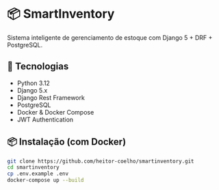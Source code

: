 # 📦 SmartInventory

Sistema inteligente de gerenciamento de estoque com Django 5 + DRF + PostgreSQL.

## 🚀 Tecnologias

- Python 3.12
- Django 5.x
- Django Rest Framework
- PostgreSQL
- Docker & Docker Compose
- JWT Authentication

## 📦 Instalação (com Docker)

```bash
git clone https://github.com/heitor-coelho/smartinventory.git
cd smartinventory
cp .env.example .env
docker-compose up --build
